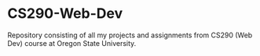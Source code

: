 # CS290-Web-Dev

Repository consisting of all my projects and assignments from CS290 (Web Dev) course at Oregon State University.
